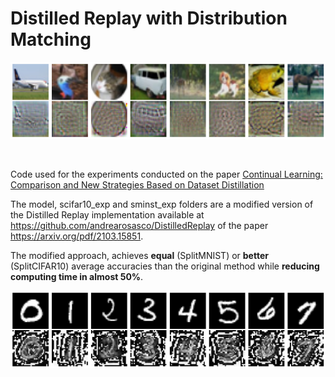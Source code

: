 # Distilled Replay with Distribution Matching


![Text](miscellanea/distilled_figures/cifar10/cifar10_distilled.png)



<br>

Code used for the experiments conducted on the paper [Continual Learning: Comparison and New Strategies Based on Dataset Distillation](https://github.com/Jaruba20/Distilled-Replay-DMatch/blob/master/CL%20Comparison%20and%20New%20Strats%20based%20on%20DD.pdf)


The model, scifar10_exp and sminst_exp folders are a modified version of the Distilled Replay implementation available at https://github.com/andrearosasco/DistilledReplay
of the paper https://arxiv.org/pdf/2103.15851.

The modified approach, achieves **equal** (SplitMNIST) or **better** (SplitCIFAR10) average accuracies than the original method while **reducing computing time in almost 50%**. 

![Text](miscellanea/distilled_figures/mnist/mnist_distilled.png)
